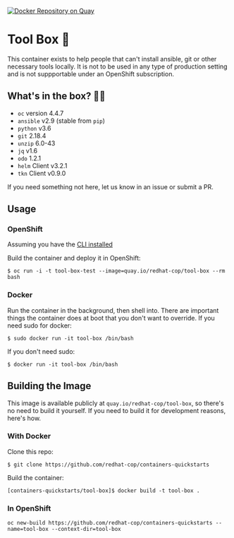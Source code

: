 [![Docker Repository on Quay](https://quay.io/repository/redhat-cop/tool-box/status "Docker Repository on Quay")](https://quay.io/repository/redhat-cop/tool-box)

# Tool Box 🧰

This container exists to help people that can't install ansible, git or other necessary tools locally. It is not to be used in any type of production setting and is not suppportable under an OpenShift subscription.

## What's in the box? 👱‍♂

- `oc` version 4.4.7
- `ansible` v2.9 (stable from `pip`)
- `python` v3.6
- `git` 2.18.4
- `unzip` 6.0-43
- `jq` v1.6
- `odo` 1.2.1
- `helm` Client v3.2.1
- `tkn` Client v0.9.0

If you need something not here, let us know in an issue or submit a PR.

## Usage

### OpenShift

Assuming you have the [CLI installed](https://docs.openshift.com/container-platform/3.11/cli_reference/get_started_cli.html)

Build the container and deploy it in OpenShift:

`$ oc run -i -t tool-box-test --image=quay.io/redhat-cop/tool-box --rm bash`

### Docker

Run the container in the background, then shell into. There are important things the container does at boot that you don't want to override. If you need sudo for docker:

`$ sudo docker run -it tool-box /bin/bash`

If you don't need sudo:

`$ docker run -it tool-box /bin/bash`

## Building the Image

This image is available publicly at `quay.io/redhat-cop/tool-box`, so there's no need to build it yourself. If you need to build it for development reasons, here's how.

### With Docker

Clone this repo:

`$ git clone https://github.com/redhat-cop/containers-quickstarts`

Build the container:

`[containers-quickstarts/tool-box]$ docker build -t tool-box .`

### In OpenShift

`oc new-build https://github.com/redhat-cop/containers-quickstarts --name=tool-box --context-dir=tool-box`
